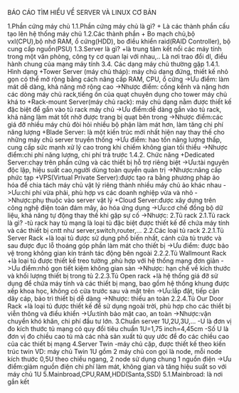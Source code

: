 BÁO CÁO TÌM HIỂU VỀ SERVER VÀ LINUX CƠ BẢN

1.Phần cứng máy chủ
  1.1.Phần cứng máy chủ là gì?
    + Là các thành phần cấu tạo lên hệ thống máy chủ
  1.2.Các thành phần 
    + Bo mạch chủ,bộ vxl(CPU),bộ nhớ RAM, ổ cứng(HDD), bo điều khiển raid(RAID Controller), bộ cung cấp nguồn(PSU)
  1.3.Server là gì?
    +là trung tâm kết nối các máy tính trong một văn phòng, công ty cơ quan lại với nhau,.. Là nơi trao đổi dl, điều hành chung của mạng máy tính
  3.4. Các dạng máy chủ thường gặp
    1.4.1. Hình dạng
    +Tower Server (máy chủ tháp): máy chủ dạng đứng, thiết kế nhỏ gọn có thể mở rộng bằng cách nâng cấp RAM, CPU, ổ cứng
      ->Ưu điểm: làm mát dễ dàng, khả năng mở rộng cao
      ->Nhược điểm: cồng kềnh và nặng hơn các dòng máy chủ rack,tiếng ồn của quạt chuyên dụng cho tower máy chủ khá to
    +Rack-mount Server(máy chủ rack): máy chủ dạng nằm được thiết kế đặc biệt để gắn vào tủ rack máy chủ
      ->Ưu điểm:dễ dàng gắn vào tủ rack, khả năng làm mát tốt nhờ được trang bị quạt bên trong
      ->Nhược điểm:các giá đỡ nhiều máy chủ đòi hỏi nhiều bộ phận làm mát hơn, làm tăng chi phí năng lượng
    +Blade Server: là một kiến trúc mới nhất hiện nay thay thế cho những máy chủ server truyền thống
      ->Ưu điểm: hao tốn năng lượng thấp, cung cấp sức mạnh xử lý cao trong khi chiếm không gian tối thiểu
      ->Nhược điểm:chi phí năng lượng, chi phí trả trước
    1.4.2. Chức năng
      +Dedicated Server:chạy trên phần cứng và các thiết bị hỗ trợ riêng biệt
        ->Ưu:tài nguyên độc lập, hiệu suất cao,người dùng toàn quyền quản trị
        ->Nhược:nâng cấp phức tạp
      +VPS(Virtual Private Server):được tạo ra bằng phương pháp ảo hóa để chia tách máy chủ vật lý riêng thành nhiều máy chủ ảo khác nhau
        ->Ưu:chi phí vừa phải, phù hợp vs các doanh nghiệp vừa và nhỏ
        ->Nhược:phụ thuộc vào server vật lý
      +Cloud Server:được xây dựng trên công nghệ điện toán đám mây, ảo hóa ứng dụng
        ->Ưu:cơ chế đồng bộ dữ liệu, khả năng tự động thay thế khi gặp sự cố 
        ->Nhược:
2.Tủ rack
  2.1.Tủ rack là gì?
    -tủ rack hay tủ mạng là loại tủ đặc biệt được thiết kế để chứa máy tính và các thiết bị cntt như server,switch,router,...
  2.2.Các loại tủ rack
    2.2.1.Tủ Server Rack
      +là loại tủ được sử dụng phổ biến nhất, cánh cửa tủ trước và sau được đục lỗ thoáng góp phần làm mát cho thiết bị
      ->Ưu điểm: được bảo vệ trong không gian kín tránh tác động bên ngoài
    2.2.2.Tủ Wallmount Rack
      +là loại tủ được thiết kế treo tường ,phù hợp với hệ thống mạng đơn giản
      ->Ưu điểm:nhỏ gọn tiết kiệm không gian sàn
      ->Nhược: hạn chế về kích thước và khối lượng thiết bị trong tủ
    2.2.3.Tủ Open rack
      +là hệ thống giá đỡ sử dụng để chứa máy tính và các thiết bị mạng, bao gồm hệ thống khung được xếp khoa học, không có cửa trước sau và mặt trên
      ->Ưu:lắp đặt, tiếp cận dây cáp, bảo trì thiết bị dễ dàng
      ->Nhược: thiếu an toàn
    2.2.4.Tủ Our Door Rack
      +là loại tủ được thiết kế để sử dụng ngoài trời, phù hợp cho các thiết bị viễn thông và điều khiển
      ->Ưu:tính bảo mật cao, an toàn
      ->Nhược:vận chuyển khó khăn, chi phí đầu tư lớn.
3.Chuẩn server 1U,2U,3U,...
  -U là đơn vị đo kích thước tủ mạng có quy đổi tiêu chuẩn 1U=1,75 inch=4,45cm
  -Số U là đơn vị đo chiều cao tủ mà các nhà sản xuất tủ quy ước để đo các chiều cao của các thiết bị mạng
4.Server Twin
  -máy chủ cặp, được thiết kế theo kiến trúc twin
  VD: máy chủ Twin 1U gồm 2 máy chủ con gọi là node, mỗi node kích thước 0,5U theo chiều ngang, 2 node sử dụng chung 1 nguồn điện
    ->Ưu điểm:giảm nguồn điện chi phí làm mát, không gian và tăng hiệu suất so với máy chủ 1U
5.Mainbroad,CPU,RAM,HDD(Santa,SSD)
  5.1.Mainbroad: là nơi gắn kết
